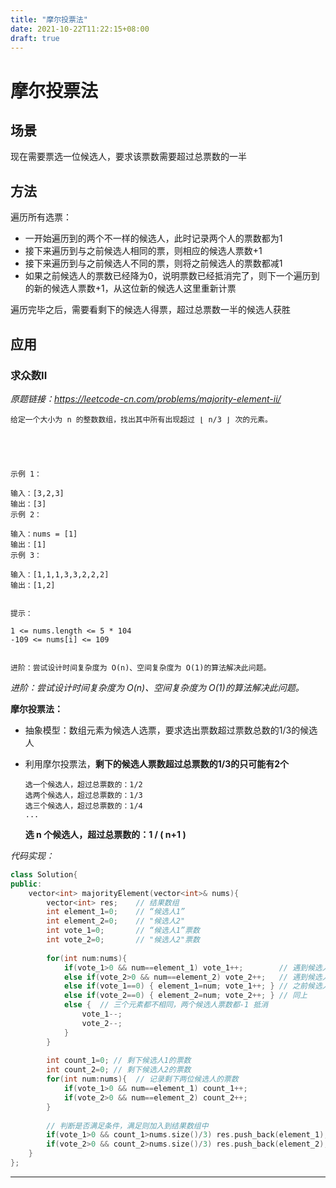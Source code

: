 ```yaml
---
title: "摩尔投票法"
date: 2021-10-22T11:22:15+08:00
draft: true
---
```


# 摩尔投票法

## 场景

现在需要票选一位候选人，要求该票数需要超过总票数的一半

## 方法

遍历所有选票：

* 一开始遍历到的两个不一样的候选人，此时记录两个人的票数都为1
* 接下来遍历到与之前候选人相同的票，则相应的候选人票数+1
* 接下来遍历到与之前候选人不同的票，则将之前候选人的票数都减1
* 如果之前候选人的票数已经降为0，说明票数已经抵消完了，则下一个遍历到的新的候选人票数+1，从这位新的候选人这里重新计票

遍历完毕之后，需要看剩下的候选人得票，超过总票数一半的候选人获胜

## 应用

### 求众数II

*原题链接：https://leetcode-cn.com/problems/majority-element-ii/*

```
给定一个大小为 n 的整数数组，找出其中所有出现超过 ⌊ n/3 ⌋ 次的元素。

 

 

示例 1：

输入：[3,2,3]
输出：[3]
示例 2：

输入：nums = [1]
输出：[1]
示例 3：

输入：[1,1,1,3,3,2,2,2]
输出：[1,2]
 

提示：

1 <= nums.length <= 5 * 104
-109 <= nums[i] <= 109
 

进阶：尝试设计时间复杂度为 O(n)、空间复杂度为 O(1)的算法解决此问题。

```

*进阶：尝试设计时间复杂度为 O(n)、空间复杂度为 O(1)的算法解决此问题。*

**摩尔投票法：**

* 抽象模型：数组元素为候选人选票，要求选出票数超过票数总数的1/3的候选人

* 利用摩尔投票法，**剩下的候选人票数超过总票数的1/3的只可能有2个**

  ```
  选一个候选人，超过总票数的：1/2
  选两个候选人，超过总票数的：1/3
  选三个候选人，超过总票数的：1/4
  ...
  ```

  **选 n 个候选人，超过总票数的：1 / ( n+1 )**



*代码实现：*

```C++
class Solution{
public:
    vector<int> majorityElement(vector<int>& nums){
        vector<int> res;	// 结果数组
        int element_1=0;	// “候选人1”
        int element_2=0;	// "候选人2"
        int vote_1=0;		// “候选人1”票数
        int vote_2=0;		// "候选人2"票数
        
        for(int num:nums){
            if(vote_1>0 && num==element_1) vote_1++;		// 遇到候选人1，票数+1
            else if(vote_2>0 && num==element_2) vote_2++;	// 遇到候选人2，票数+1
            else if(vote_1==0) { element_1=num; vote_1++; }	// 之前候选人票数抵消完了，下一个票数拥有者票数+1，重新计票
            else if(vote_2==0) { element_2=num; vote_2++; }	// 同上
            else {	// 三个元素都不相同，两个候选人票数都-1 抵消
                vote_1--;
                vote_2--;
            }
        }
        
        int count_1=0; // 剩下候选人1的票数
        int count_2=0; // 剩下候选人2的票数
        for(int num:nums){	// 记录剩下两位候选人的票数
            if(vote_1>0 && num==element_1) count_1++;
            if(vote_2>0 && num==element_2) count_2++;
        }
        
        // 判断是否满足条件，满足则加入到结果数组中
        if(vote_1>0 && count_1>nums.size()/3) res.push_back(element_1);
        if(vote_2>0 && count_2>nums.size()/3) res.push_back(element_2);
    }
};
```

---

